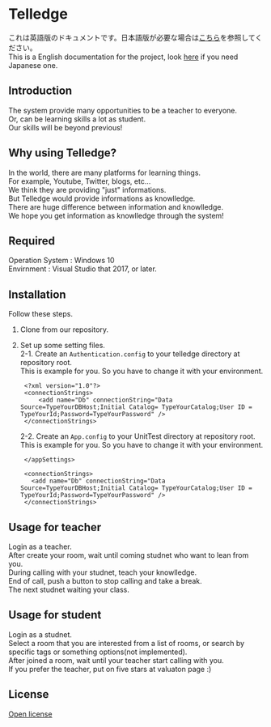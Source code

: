 # Telledge
これは英語版のドキュメントです。日本語版が必要な場合は[こちら](./README.ja.md)を参照してください。  
This is a English documentation for the project, look [here](./README.ja.md) if you need Japanese one.

## Introduction
The system provide many opportunities to be a teacher to everyone.  
Or, can be learning skills a lot as student.  
Our skills will be beyond previous!  

## Why using Telledge?
In the world, there are many platforms for learning things.  
For example, Youtube, Twitter, blogs, etc...  
We think they are providing "just" informations.  
But Telledge would provide informations as knowlledge.  
There are huge difference between information and knowlledge.  
We hope you get information as knowlledge through the system!

## Required
Operation System :  Windows 10  
Envirnment : Visual Studio that 2017, or later.  

## Installation
Follow these steps.
1. Clone from our repository.
2. Set up some setting files.  
	2-1. Create an `Authentication.config` to your telledge directory at repository root.  
		This is example for you. So you have to change it with your environment.  
	   
		<?xml version="1.0"?>  
		<connectionStrings>  
    		<add name="Db" connectionString="Data Source=TypeYourDBHost;Initial Catalog= TypeYourCatalog;User ID = TypeYourId;Password=TypeYourPassword" />  
		</connectionStrings>  
	     
	2-2. Create an `App.config` to your UnitTest directory at repository root.
		This is example for you. So you have to change it with your environment.  
	   
	<?xml version="1.0" encoding="utf-8" ?>
	<configuration>
		<appSettings>

		</appSettings>

		<connectionStrings>
		  <add name="Db" connectionString="Data Source=TypeYourDBHost;Initial Catalog= TypeYourCatalog;User ID = TypeYourId;Password=TypeYourPassword" /> 
		</connectionStrings>
	</configuration>


## Usage for teacher
Login as a teacher.  
After create your room, wait until coming studnet who want to lean from you.  
During calling with your studnet, teach your knowlledge.  
End of call, push a button to stop calling and take a break.  
The next studnet waiting your class.  

## Usage for student
Login as a studnet.  
Select a room that you are interested from a list of rooms, or search by specific tags or something options(not implemented).    
After joined a room, wait until your teacher start calling with you.  
If you prefer the teacher, put on five stars at valuaton page :)  

## License
[Open license](./LICENSE)
